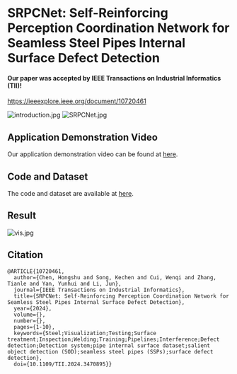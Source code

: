 # SRPCNet: Self-Reinforcing Perception Coordination Network for Seamless Steel Pipes Internal Surface Defect Detection
#### Our paper was accepted by IEEE Transactions on Industrial Informatics (TII)!
https://ieeexplore.ieee.org/document/10720461

![introduction.jpg](https://s2.loli.net/2024/10/10/QapHN2G6JTEiBRZ.jpg)
![SRPCNet.jpg](https://s2.loli.net/2024/10/10/HX7VA2MDkUR6Nsu.jpg)

## Application Demonstration Video
Our application demonstration video can be found at [here](https://www.bilibili.com/video/BV1mG8deTEFq/?spm_id_from=333.999.0.0&vd_source=ab05d37c1ff3c6b02c65129c48e58661).

## Code and Dataset
The code and dataset are available at [here](https://pan.baidu.com/s/1zhWy0khnnWSlGI_V1zpvMw?pwd=ecqg ).

## Result
![vis.jpg](https://s2.loli.net/2024/10/10/4rVSfzTs1eK6ZtL.jpg)

## Citation
```
@ARTICLE{10720461,
  author={Chen, Hongshu and Song, Kechen and Cui, Wenqi and Zhang, Tianle and Yan, Yunhui and Li, Jun},
  journal={IEEE Transactions on Industrial Informatics}, 
  title={SRPCNet: Self-Reinforcing Perception Coordination Network for Seamless Steel Pipes Internal Surface Defect Detection}, 
  year={2024},
  volume={},
  number={},
  pages={1-10},
  keywords={Steel;Visualization;Testing;Surface treatment;Inspection;Welding;Training;Pipelines;Interference;Defect detection;Detection system;pipe internal surface dataset;salient object detection (SOD);seamless steel pipes (SSPs);surface defect detection},
  doi={10.1109/TII.2024.3470895}}

```
